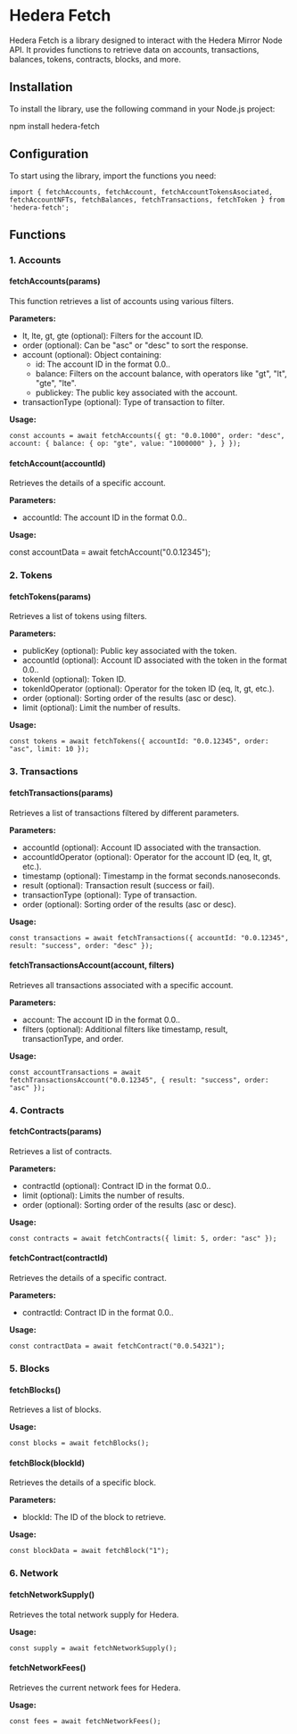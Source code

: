 # Hedera Fetch

Hedera Fetch is a library designed to interact with the Hedera Mirror Node API. It provides functions to retrieve data on accounts, transactions, balances, tokens, contracts, blocks, and more.

## Installation

To install the library, use the following command in your Node.js project:

npm install hedera-fetch

## Configuration

To start using the library, import the functions you need:

`import {
  fetchAccounts,
  fetchAccount,
  fetchAccountTokensAsociated,
  fetchAccountNFTs,
  fetchBalances,
  fetchTransactions,
  fetchToken
} from 'hedera-fetch';`

## Functions

### 1. Accounts

#### fetchAccounts(params)

This function retrieves a list of accounts using various filters.

**Parameters:**

- lt, lte, gt, gte (optional): Filters for the account ID.
- order (optional): Can be "asc" or "desc" to sort the response.
- account (optional): Object containing:
  - id: The account ID in the format 0.0.<number>.
  - balance: Filters on the account balance, with operators like "gt", "lt", "gte", "lte".
  - publickey: The public key associated with the account.
- transactionType (optional): Type of transaction to filter.

**Usage:**

`const accounts = await fetchAccounts({
  gt: "0.0.1000",
  order: "desc",
  account: {
    balance: { op: "gte", value: "1000000" },
  }
});`

#### fetchAccount(accountId)

Retrieves the details of a specific account.

**Parameters:**

- accountId: The account ID in the format 0.0.<number>.

**Usage:**

const accountData = await fetchAccount("0.0.12345");

### 2. Tokens

#### fetchTokens(params)

Retrieves a list of tokens using filters.

**Parameters:**

- publicKey (optional): Public key associated with the token.
- accountId (optional): Account ID associated with the token in the format 0.0.<number>.
- tokenId (optional): Token ID.
- tokenIdOperator (optional): Operator for the token ID (eq, lt, gt, etc.).
- order (optional): Sorting order of the results (asc or desc).
- limit (optional): Limit the number of results.

**Usage:**

`const tokens = await fetchTokens({
  accountId: "0.0.12345",
  order: "asc",
  limit: 10
});`

### 3. Transactions

#### fetchTransactions(params)

Retrieves a list of transactions filtered by different parameters.

**Parameters:**

- accountId (optional): Account ID associated with the transaction.
- accountIdOperator (optional): Operator for the account ID (eq, lt, gt, etc.).
- timestamp (optional): Timestamp in the format seconds.nanoseconds.
- result (optional): Transaction result (success or fail).
- transactionType (optional): Type of transaction.
- order (optional): Sorting order of the results (asc or desc).

**Usage:**

`const transactions = await fetchTransactions({
  accountId: "0.0.12345",
  result: "success",
  order: "desc"
});`

#### fetchTransactionsAccount(account, filters)

Retrieves all transactions associated with a specific account.

**Parameters:**

- account: The account ID in the format 0.0.<number>.
- filters (optional): Additional filters like timestamp, result, transactionType, and order.

**Usage:**

`const accountTransactions = await fetchTransactionsAccount("0.0.12345", {
  result: "success",
  order: "asc"
});`

### 4. Contracts

#### fetchContracts(params)

Retrieves a list of contracts.

**Parameters:**

- contractId (optional): Contract ID in the format 0.0.<number>.
- limit (optional): Limits the number of results.
- order (optional): Sorting order of the results (asc or desc).

**Usage:**

`const contracts = await fetchContracts({
  limit: 5,
  order: "asc"
});`

#### fetchContract(contractId)

Retrieves the details of a specific contract.

**Parameters:**

- contractId: Contract ID in the format 0.0.<number>.

**Usage:**

`const contractData = await fetchContract("0.0.54321");`

### 5. Blocks

#### fetchBlocks()

Retrieves a list of blocks.

**Usage:**

`const blocks = await fetchBlocks();`

#### fetchBlock(blockId)

Retrieves the details of a specific block.

**Parameters:**

- blockId: The ID of the block to retrieve.

**Usage:**

`const blockData = await fetchBlock("1");`

### 6. Network

#### fetchNetworkSupply()

Retrieves the total network supply for Hedera.

**Usage:**

`const supply = await fetchNetworkSupply();`

#### fetchNetworkFees()

Retrieves the current network fees for Hedera.

**Usage:**

`const fees = await fetchNetworkFees();`

```

```
